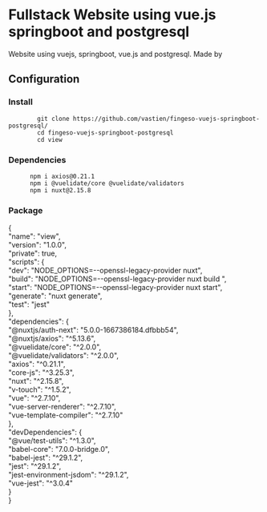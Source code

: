 # Fullstack Website using vue.js springboot and postgresql
Website using vuejs, springboot, vue.js and postgresql. Made by

## Configuration

### Install
            git clone https://github.com/vastien/fingeso-vuejs-springboot-postgresql/
            cd fingeso-vuejs-springboot-postgresql
            cd view

### Dependencies

          npm i axios@0.21.1
          npm i @vuelidate/core @vuelidate/validators
          npm i nuxt@2.15.8

### Package
{                                               
  "name": "view",                                            
  "version": "1.0.0",                                            
  "private": true,                                                                                        
  "scripts": {                                            
    "dev": "NODE_OPTIONS=--openssl-legacy-provider nuxt",                                            
    "build": "NODE_OPTIONS=--openssl-legacy-provider nuxt build ",                                            
    "start": "NODE_OPTIONS=--openssl-legacy-provider nuxt start",                                            
    "generate": "nuxt generate",                                            
    "test": "jest"                                            
  },                                            
  "dependencies": {                                            
    "@nuxtjs/auth-next": "5.0.0-1667386184.dfbbb54",                                                                                        
    "@nuxtjs/axios": "^5.13.6",                                            
    "@vuelidate/core": "^2.0.0",                                            
    "@vuelidate/validators": "^2.0.0",                                            
    "axios": "^0.21.1",                                            
    "core-js": "^3.25.3",                                            
    "nuxt": "^2.15.8",                                            
    "v-touch": "^1.5.2",                                            
    "vue": "^2.7.10",                                            
    "vue-server-renderer": "^2.7.10",                                            
    "vue-template-compiler": "^2.7.10"                                            
  },                                            
  "devDependencies": {                                            
    "@vue/test-utils": "^1.3.0",                                            
    "babel-core": "7.0.0-bridge.0",                                            
    "babel-jest": "^29.1.2",                                            
    "jest": "^29.1.2",                                            
    "jest-environment-jsdom": "^29.1.2",                                            
    "vue-jest": "^3.0.4"                                            
  }                                            
}                                            


    
